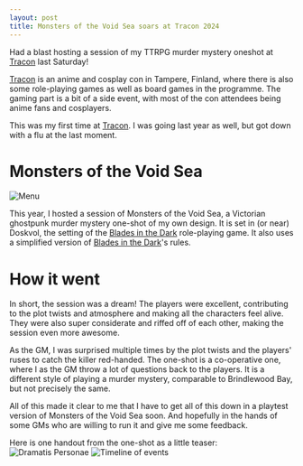 ```yaml
---
layout: post
title: Monsters of the Void Sea soars at Tracon 2024
---
```


Had a blast hosting a session of my TTRPG murder mystery oneshot at [Tracon](https://2024.tracon.fi/) last Saturday!

[Tracon](https://2024.tracon.fi/) is an anime and cosplay con in Tampere, Finland, where there is also some role-playing games as well as board games in the programme. The gaming part is a bit of a side event, with most of the con attendees being anime fans and cosplayers. 

This was my first time at [Tracon](https://2024.tracon.fi/). I was going last year as well, but got down with a flu at the last moment. 

# Monsters of the Void Sea

![Menu](https://anttiki.github.io/images/MotVS-menu.png "Menu")

This year, I hosted a session of Monsters of the Void Sea, a Victorian ghostpunk murder mystery one-shot of my own design. 
It is set in (or near) Doskvol, the setting of the [Blades in the Dark](https://bladesinthedark.com/) role-playing game. 
It also uses a simplified version of [Blades in the Dark](https://bladesinthedark.com/)'s rules.

# How it went

In short, the session was a dream! The players were excellent, contributing to the plot twists and atmosphere and making all the characters feel alive. 
They were also super considerate and riffed off of each other, making the session even more awesome.

As the GM, I was surprised multiple times by the plot twists and the players' ruses to catch the killer red-handed. 
The one-shot is a co-operative one, where I as the GM throw a lot of questions back to the players. It is a different style of playing a murder mystery, 
comparable to Brindlewood Bay, but not precisely the same.

All of this made it clear to me that I have to get all of this down in a playtest version of Monsters of the Void Sea soon. 
And hopefully in the hands of some GMs who are willing to run it and give me some feedback.

Here is one handout from the one-shot as a little teaser:
![Dramatis Personae](https://anttiki.github.io/images/MotVS-dramatis-personae.png "Dramatis Personae")
![Timeline of events](https://anttiki.github.io/images/MotVS-timeline.png "Timeline of events")
